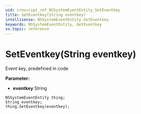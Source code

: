 ```yaml
---
uid: crmscript_ref_NSSystemEventEntity_SetEventkey
title: SetEventkey(String eventkey)
intellisense: NSSystemEventEntity.SetEventkey
keywords: NSSystemEventEntity, GetEventkey
so.topic: reference
---
```


# SetEventkey(String eventkey)

Event key, predefined in code

**Parameter:** 
* **eventkey** String

```crmscript
NSSystemEventEntity thing;
String eventkey;
thing.SetEventkey(eventkey);
```

